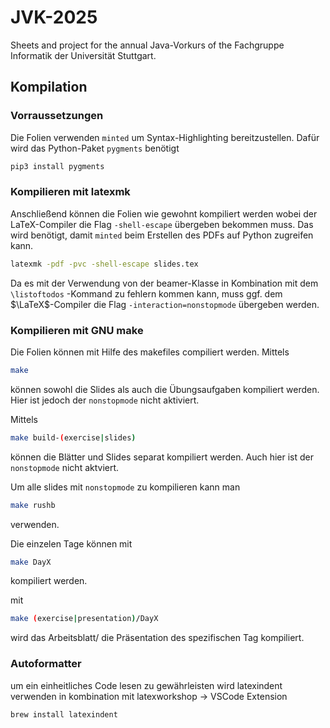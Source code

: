 # JVK-2025
Sheets and project for the annual Java-Vorkurs of the Fachgruppe Informatik der Universität Stuttgart.

## Kompilation 

### Vorraussetzungen 
Die Folien verwenden `minted` um Syntax-Highlighting bereitzustellen.
Dafür wird das Python-Paket `pygments` benötigt

```bash
pip3 install pygments
```
### Kompilieren mit latexmk
Anschließend können die Folien wie gewohnt kompiliert werden wobei der LaTeX-Compiler die Flag `-shell-escape` übergeben bekommen muss.
Das wird benötigt, damit `minted` beim Erstellen des PDFs auf Python zugreifen kann.

```bash
latexmk -pdf -pvc -shell-escape slides.tex
```

Da es mit der Verwendung von der beamer-Klasse in Kombination mit dem `\listoftodos` -Kommand zu fehlern kommen kann, muss ggf. dem $\LaTeX$-Compiler die Flag `-interaction=nonstopmode` übergeben werden.

### Kompilieren mit GNU make
Die Folien können mit Hilfe des makefiles compiliert werden. 
Mittels 

```bash
make 
```
können sowohl die Slides als auch die Übungsaufgaben kompiliert werden. 
Hier ist jedoch der `nonstopmode` nicht aktiviert. 


Mittels 
```bash
make build-(exercise|slides)
```
können die Blätter und Slides separat kompiliert werden. 
Auch hier ist der `nonstopmode` nicht aktviert. 

Um alle slides mit `nonstopmode` zu kompilieren kann man 
```bash
make rushb 
```
verwenden.

Die einzelen Tage können mit 
```bash
make DayX 
```
kompiliert werden. 

mit 
```bash
make (exercise|presentation)/DayX 
``` 
wird das Arbeitsblatt/ die Präsentation des spezifischen Tag kompiliert.

### Autoformatter
um ein einheitliches Code lesen zu gewährleisten wird latexindent verwenden in kombination mit latexworkshop -> VSCode Extension
```bash
brew install latexindent
```

